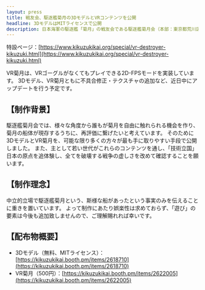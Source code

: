 ```yaml
---
layout: press
title: 戦友会、駆逐艦菊月の3DモデルとVRコンテンツを公開
headline: 3DモデルはMITライセンスで公開
description: 日本海軍の駆逐艦「菊月」の戦友会である駆逐艦菊月会（本部：東京都荒川区、会長：橋本泰邦）は、前年より実施していた菊月3Dモデル化クラウドファンディングの成果物であり、株式会社神田技研にて開発されている3DモデルとVRコンテンツ（以下、「VR菊月」）を、令和2年12月22日、株式会社ピクシブが運営するマーケットプレイス「Booth」にてダウンロード可能な状態にいたしました。
---
```

特設ページ：[https://www.kikuzukikai.org/special/vr-destroyer-kikuzuki.html](https://www.kikuzukikai.org/special/vr-destroyer-kikuzuki.html)

VR菊月は、VRゴーグルがなくてもプレイできる2D-FPSモードを実装しています。
3Dモデル、VR菊月ともに不具合修正・テクスチャの追加など、近日中にアップデートを行う予定です。

## 【制作背景】
駆逐艦菊月会では、様々な角度から誰もが菊月を自由に触れられる機会を作り、菊月の船体が現存するうちに、再評価に繋げたいと考えています。
そのために3DモデルとVR菊月を、可能な限り多くの方々が最も手に取りやすい手段で公開しました。
また、主として若い世代がこれらのコンテンツを通し、「技術立国」日本の原点を追体験し、全てを破壊する戦争の虚しさを改めて確認することを願います。

## 【制作理念】
中立的立場で駆逐艦菊月という、斯様な船があったという事実のみを伝えることに重きを置いています。
よって制作にあたり娯楽性は求めておらず、「遊び」の要素は今後も追加致しませんので、ご理解賜れれば幸いです。

## 【配布物概要】
- 3Dモデル（無料、MITライセンス）：[https://kikuzukikai.booth.pm/items/2618710](https://kikuzukikai.booth.pm/items/2618710)
- VR菊月（500円）：[https://kikuzukikai.booth.pm/items/2622005](https://kikuzukikai.booth.pm/items/2622005)
